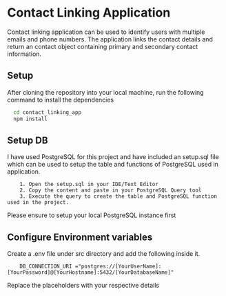 
# Contact Linking Application

Contact linking application can be used to identify users with multiple emails and phone numbers. The application links the contact details and return an contact object containing primary and secondary contact information.




## Setup

After cloning the repository into your local machine, run the following command to install the dependencies

```bash
  cd contact_linking_app
  npm install
```

## Setup DB

I have used PostgreSQL for this project and have included an setup.sql file which can be used to setup the table and functions of PostgreSQL used in application.
```
    1. Open the setup.sql in your IDE/Text Editor
    2. Copy the content and paste in your PostgreSQL Query tool
    3. Execute the query to create the table and PostgreSQL function used in the project.
```

Please ensure to setup your local PostgreSQL instance first

## Configure Environment variables

Create a .env file under src directory and add the following inside it.

```
    DB_CONNECTION_URI ="postgres://[YourUserName]:[YourPassword]@[YourHostname]:5432/[YourDatabaseName]"
```
Replace the placeholders with your respective details 
    
